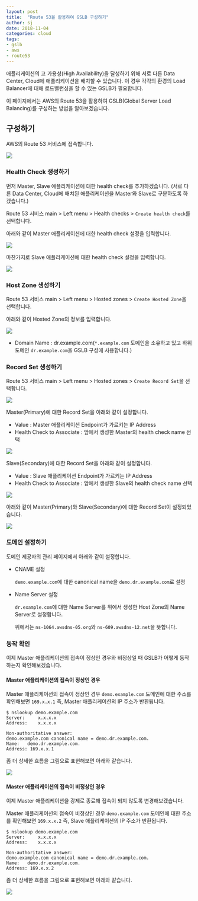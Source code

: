 ```yaml
---
layout: post
title:  "Route 53을 활용하여 GSLB 구성하기"
author: sj
date: 2018-11-04
categories: cloud
tags:
- gslb
- aws
- route53
---
```


애플리케이션의 고 가용성(High Availability)을 달성하기 위해 서로 다른 Data Center, Cloud에
애플리케이션을 배치할 수 있습니다. 이 경우 각각의 환경의 Load Balancer에 대해 로드밸런싱을 할 수 있는 GSLB가 필요합니다.

이 페이지에서는 AWS의 Route 53을 활용하여 GSLB(Global Server Load Balancing)를 구성하는 방법을 알아보겠습니다.

## 구성하기

AWS의 Route 53 서비스에 접속합니다.

![](/blog/assets/images/cloud/gslb/route53_main.png)

### Health Check 생성하기

먼저 Master, Slave 애플리케이션에 대한 health check를 추가하겠습니다.
(서로 다른 Data Center, Cloud에 배치된 애플리케이션을 Master와 Slave로 구분하도록 하겠습니다.)

Route 53 서비스 main > Left menu > Health checks > `Create health check`를 선택합니다.

아래와 같이 Master 애플리케이션에 대한 health check 설정을 입력합니다.

![](/blog/assets/images/cloud/gslb/health-check-master.png)

마찬가지로 Slave 애플리케이션에 대한 health check 설정을 입력합니다.

![](/blog/assets/images/cloud/gslb/health-check-slave.png)

### Host Zone 생성하기

Route 53 서비스 main > Left menu > Hosted zones > `Create Hosted Zone`을 선택합니다.

아래와 같이 Hosted Zone의 정보를 입력합니다.

![](/blog/assets/images/cloud/gslb/create-hosted-zone.png)

- Domain Name : dr.example.com(`*.example.com` 도메인을 소유하고 있고 하위 도메인
  `dr.example.com`을 GSLB 구성에 사용합니다.)

### Record Set 생성하기

Route 53 서비스 main > Left menu > Hosted zones > `Create Record Set`을 선택합니다.

![](/blog/assets/images/cloud/gslb/create-recordset-01.png)

Master(Primary)에 대한 Record Set을 아래와 같이 설정합니다.

- Value : Master 애플리케이션 Endpoint가 가르키는 IP Address
- Health Check to Associate : 앞에서 생성한 Master의 health check name 선택

![](/blog/assets/images/cloud/gslb/create-recordset-02.png)

Slave(Secondary)에 대한 Record Set을 아래와 같이 설정합니다.

- Value : Slave 애플리케이션 Endpoint가 가르키는 IP Address
- Health Check to Associate : 앞에서 생성한 Slave의 health check name 선택

![](/blog/assets/images/cloud/gslb/create-recordset-03.png)

아래와 같이 Master(Primary)와 Slave(Secondary)에 대한 Record Set이 설정되었습니다.

![](/blog/assets/images/cloud/gslb/create-recordset-04.png)

### 도메인 설정하기

도메인 제공자의 관리 페이지에서 아래와 같이 설정합니다.

- CNAME 설정

  `demo.example.com`에 대한 canonical name을 `demo.dr.example.com`로 설정

- Name Server 설정

  `dr.example.com`에 대한 Name Server를 위에서 생성한 Host Zone의 Name Server로 설정합니다.

  위에서는 `ns-1064.awsdns-05.org`와 `ns-609.awsdns-12.net`을 뜻합니다.

### 동작 확인

이제 Master 애플리케이션의 접속이 정상인 경우와 비정상일 때 GSLB가 어떻게 동작하는지 확인해보겠습니다.

#### Master 애플리케이션의 접속이 정상인 경우

Master 애플리케이션의 접속이 정상인 경우 `demo.example.com` 도메인에 대한 주소를 확인해보면 `169.x.x.1` 즉, Master 애플리케이션의
IP 주소가 반환됩니다.

```
$ nslookup demo.example.com
Server:     x.x.x.x
Address:    x.x.x.x

Non-authoritative answer:
demo.example.com canonical name = demo.dr.example.com.
Name:   demo.dr.example.com.
Address: 169.x.x.1
```

좀 더 상세한 흐름을 그림으로 표현해보면 아래와 같습니다.

![](/blog/assets/images/cloud/gslb/workflow-master-up.png)

#### Master 애플리케이션의 접속이 비정상인 경우

이제 Master 애플리케이션을 강제로 종료해 접속이 되지 않도록 변경해보겠습니다.

Master 애플리케이션의 접속이 비정상인 경우 `demo.example.com` 도메인에 대한 주소를 확인해보면 `169.x.x.2` 즉, Slave 애플리케이션의
IP 주소가 반환됩니다.

```
$ nslookup demo.example.com
Server:     x.x.x.x
Address:    x.x.x.x

Non-authoritative answer:
demo.example.com canonical name = demo.dr.example.com.
Name:   demo.dr.example.com.
Address: 169.x.x.2
```

좀 더 상세한 흐름을 그림으로 표현해보면 아래와 같습니다.

![](/blog/assets/images/cloud/gslb/workflow-master-down.png)
